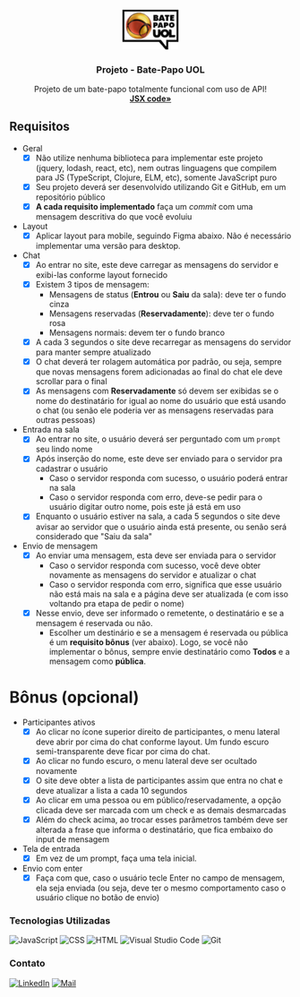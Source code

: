 <div id="top"></div>
<!-- PROJECT LOGO -->
<br />
<div align="center">
  <a href="https://github.com/picinelli/projeto-batepapo-uol">
    <img src="https://github.com/picinelli/projeto-batepapo-uol/blob/main/conteudo/logo-uol.svg" alt="Logo" width="100">
  </a>

<h3 align="center">Projeto - Bate-Papo UOL</h3>
  <p align="center">
    Projeto de um bate-papo totalmente funcional com uso de API!
    <br />
    <a href="https://github.com/picinelli/projeto-cineflix/tree/main/src"><strong>JSX code»</strong></a>
</div>

<!-- ABOUT THE PROJECT -->

## Requisitos

- Geral
    - [x]  Não utilize nenhuma biblioteca para implementar este projeto (jquery, lodash, react, etc), nem outras linguagens que compilem para JS (TypeScript, Clojure, ELM, etc), somente JavaScript puro
    - [x]  Seu projeto deverá ser desenvolvido utilizando Git e GitHub, em um repositório público
    - [x]  **A cada requisito implementado** faça um *commit* com uma mensagem descritiva do que você evoluiu
- Layout
    - [x]  Aplicar layout para mobile, seguindo Figma abaixo. Não é necessário implementar uma versão para desktop.
- Chat
    - [x]  Ao entrar no site, este deve carregar as mensagens do servidor e exibi-las conforme layout fornecido
    - [x]  Existem 3 tipos de mensagem:
        - Mensagens de status (**Entrou** ou **Saiu** da sala): deve ter o fundo cinza
        - Mensagens reservadas (**Reservadamente**): deve ter o fundo rosa
        - Mensagens normais: devem ter o fundo branco
    - [x]  A cada 3 segundos o site deve recarregar as mensagens do servidor para manter sempre atualizado
    - [x]  O chat deverá ter rolagem automática por padrão, ou seja, sempre que novas mensagens forem adicionadas ao final do chat ele deve scrollar para o final  
    - [x]  As mensagens com **Reservadamente** só devem ser exibidas se o nome do destinatário for igual ao nome do usuário que está usando o chat (ou senão ele poderia ver as mensagens reservadas para outras pessoas)
    
- Entrada na sala
    - [x]  Ao entrar no site, o usuário deverá ser perguntado com um `prompt` seu lindo nome
    - [x]  Após inserção do nome, este deve ser enviado para o servidor pra cadastrar o usuário
        - Caso o servidor responda com sucesso, o usuário poderá entrar na sala
        - Caso o servidor responda com erro, deve-se pedir para o usuário digitar outro nome, pois este já está em uso
    - [x]  Enquanto o usuário estiver na sala, a cada 5 segundos o site deve avisar ao servidor que o usuário ainda está presente, ou senão será considerado que "Saiu da sala"
- Envio de mensagem
    - [x]  Ao enviar uma mensagem, esta deve ser enviada para o servidor
        - Caso o servidor responda com sucesso, você deve obter novamente as mensagens do servidor e atualizar o chat
        - Caso o servidor responda com erro, significa que esse usuário não está mais na sala e a página deve ser atualizada (e com isso voltando pra etapa de pedir o nome)
    - [x]  Nesse envio, deve ser informado o remetente, o destinatário e se a mensagem é reservada ou não.
        - Escolher um destinário e se a mensagem é reservada ou pública é um **requisito bônus** (ver abaixo). Logo, se você não implementar o bônus, sempre envie destinatário como **Todos** e a mensagem como **pública**.

# Bônus (opcional)

- Participantes ativos
    - [x]  Ao clicar no ícone superior direito de participantes, o menu lateral deve abrir por cima do chat conforme layout. Um fundo escuro semi-transparente deve ficar por cima do chat.
    - [x]  Ao clicar no fundo escuro, o menu lateral deve ser ocultado novamente
    - [x]  O site deve obter a lista de participantes assim que entra no chat e deve atualizar a lista a cada 10 segundos
    - [x]  Ao clicar em uma pessoa ou em público/reservadamente, a opção clicada deve ser marcada com um check e as demais desmarcadas
    - [x]  Além do check acima, ao trocar esses parâmetros também deve ser alterada a frase que informa o destinatário, que fica embaixo do input de mensagem
        
- Tela de entrada
    - [x]  Em vez de um prompt, faça uma tela inicial.

- Envio com enter
    - [x]  Faça com que, caso o usuário tecle Enter no campo de mensagem, ela seja enviada (ou seja, deve ter o mesmo comportamento caso o usuário clique no botão de envio)

### Tecnologias Utilizadas

![JavaScript](https://img.shields.io/badge/JavaScript-323330?style=for-the-badge&logo=javascript&logoColor=F7DF1E)
![CSS](https://img.shields.io/badge/CSS-239120?&style=for-the-badge&logo=css3&logoColor=white)
![HTML](https://img.shields.io/badge/HTML-239120?style=for-the-badge&logo=html5&logoColor=white)
![Visual Studio Code](https://img.shields.io/badge/Visual%20Studio%20Code-0078d7.svg?style=for-the-badge&logo=visual-studio-code&logoColor=white)
![Git](https://img.shields.io/badge/git-%23F05033.svg?style=for-the-badge&logo=git&logoColor=white)

<!-- CONTACT -->

### Contato

[![LinkedIn][linkedin-shield]][linkedin-url]
[![Mail][mail-shield]][mail-url]

<!-- MARKDOWN LINKS & IMAGES -->
<!-- https://www.markdownguide.org/basic-syntax/#reference-style-links -->

[linkedin-shield]: https://img.shields.io/badge/-LinkedIn-black.svg?style=for-the-badge&logo=linkedin&colorB=blue
[linkedin-url]: https://www.linkedin.com/in/pedro-ivo-brum-cinelli//
[mail-shield]: https://img.shields.io/badge/Gmail-D14836?style=for-the-badge&logo=gmail&logoColor=white
[mail-url]: mailto:cinelli.dev@gmail.com
